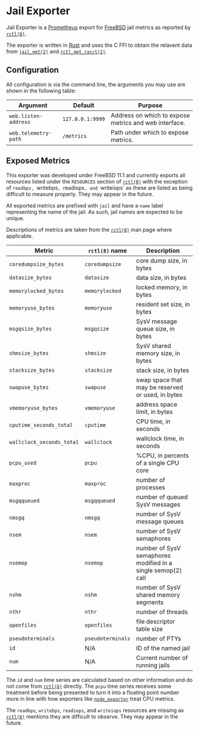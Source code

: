 # Jail Exporter

Jail Exporter is a [Prometheus] export for [FreeBSD] jail metrics as reported
by [`rctl(8)`].

The exporter is written in [Rust] and uses the C FFI to obtain the relavent
data from [`jail_get(2)`] and [`rctl_get_racct(2)`].

## Configuration

All configuration is via the command line, the arguments you may use are shown
in the following table:

| Argument             | Default          | Purpose                       |
|----------------------|------------------|-------------------------------|
| `web.listen-address` | `127.0.0.1:9999` | Address on which to expose metrics and web interface. |
| `web.telemetry-path` | `/metrics`       | Path under which to expose metrics. |

## Exposed Metrics

This exporter was developed under FreeBSD 11.1 and currently exports all
resources listed under the `RESOURCES` section of [`rctl(8)`] with the
exception of `readbps, `writebps`, `readiops`, and `writeiops` as these are
listed as being difficult to measure properly. They may appear in the future.

All exported metrics are prefixed with `jail` and have a `name` label
representing the name of the jail. As such, jail names are expected to be
unique.

Descriptions of metrics are taken from the [`rctl(8)`] man page where
applicable.

| Metric                    | `rctl(8)` name    | Description                       |
|---------------------------|-------------------|-----------------------------------|
| `coredumpsize_bytes`      | `coredumpsize`    | core dump size, in bytes          |
| `datasize_bytes`          | `datasize`        | data size, in bytes               |
| `memorylocked_bytes`      | `memorylocked`    | locked memory, in bytes           |
| `memoryuse_bytes`         | `memoryuse`       | resident set size, in bytes       |
| `msgqsize_bytes`          | `msgqsize`        | SysV message queue size, in bytes |
| `shmsize_bytes`           | `shmsize`         | SysV shared memory size, in bytes |
| `stacksize_bytes`         | `stacksize`       | stack size, in bytes              |
| `swapuse_bytes`           | `swapuse`         | swap space that may be reserved or used, in bytes |
| `vmemoryuse_bytes`        | `vmemoryuse`      | address space limit, in bytes     |
| `cputime_seconds_total`   | `cputime`         | CPU time, in seconds              |
| `wallclock_seconds_total` | `wallclock`       | wallclock time, in seconds        |
| `pcpu_used`               | `pcpu`            | %CPU, in percents of a single CPU core |
| `maxproc`                 | `maxproc`         | number of processes               |
| `msgqqueued`              | `msgqqueued`      | number of queued SysV messages    |
| `nmsgq`                   | `nmsgq`           | number of SysV message queues     |
| `nsem`                    | `nsem`            | number of SysV semaphores         |
| `nsemop`                  | `nsemop`          | number of SysV semaphores modified in a single semop(2) call |
| `nshm`                    | `nshm`            | number of SysV shared memory segments |
| `nthr`                    | `nthr`            | number of threads                 |
| `openfiles`               | `openfiles`       | file descriptor table size        |
| `pseudoterminals`         | `pseudoterminals` | number of PTYs                    |
| `id`                      | N/A               | ID of the named jail              |
| `num`                     | N/A               | Current number of running jails   |

The `id` and `num` time series are calculated based on other information and do
not come from [`rctl(8)`] directly. 
The `pcpu` time series receives some treatment before being presented to turn
it into a floating point number more in line with how exporters like
[`node_exporter`] treat CPU metrics.

The `readbps`, `writebps`, `readiops`, and `writeiops` resources are missing as
[`rctl(8)`] mentions they are difficult to observe. They may appear in the
future.

[FreeBSD]: https://www.freebsd.org/
[Prometheus]: https://prometheus.io/
[Rust]: https://www.rust-lang.org/
[`node_exporter`]: https://github.com/prometheus/node_exporter/
[`jail_get(2)`]: https://www.freebsd.org/cgi/man.cgi?query=jail_get&sektion=2
[`rctl(8)`]: https://www.freebsd.org/cgi/man.cgi?query=rctl&sektion=8
[`rctl_get_racct(2)`]: https://www.freebsd.org/cgi/man.cgi?query=rctl_get_acct&sektion=2
